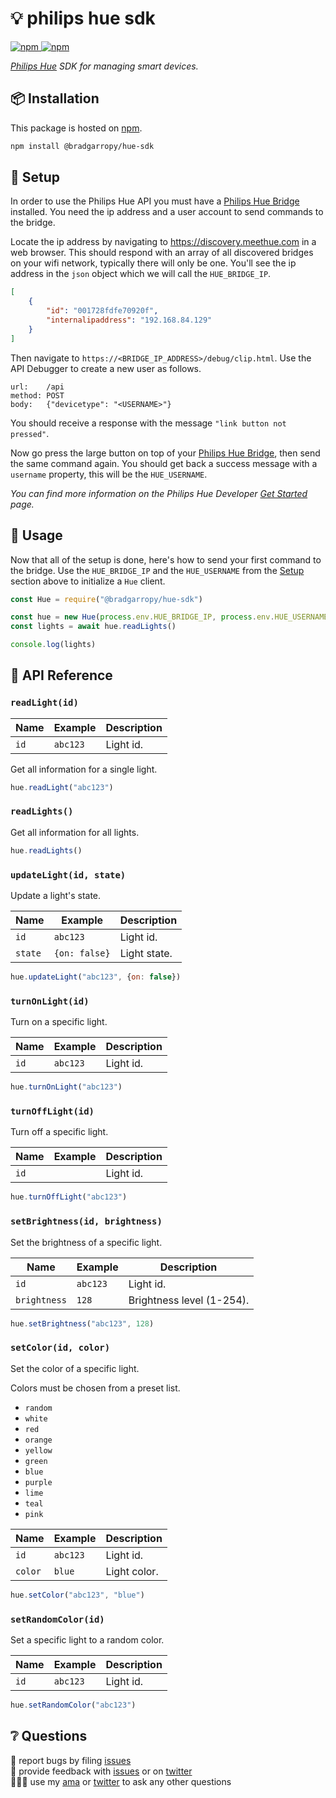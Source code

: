 # 💡 philips hue sdk

<a href="https://www.npmjs.com/package/@bradgarropy/hue-sdk">
    <img alt="npm" src="https://img.shields.io/npm/v/@bradgarropy/hue-sdk.svg?style=flat-square">
</a>

<a href="https://www.npmjs.com/package/@bradgarropy/hue-sdk">
    <img alt="npm" src="https://img.shields.io/npm/dt/@bradgarropy/hue-sdk?style=flat-square">
</a>

_[Philips Hue][hue] SDK for managing smart devices._

## 📦 Installation

This package is hosted on [npm][npm].

```bash
npm install @bradgarropy/hue-sdk
```

## 🚦 Setup

In order to use the Philips Hue API you must have a [Philips Hue Bridge][bridge] installed. You need the ip address and a user account to send commands to the bridge.

Locate the ip address by navigating to https://discovery.meethue.com in a web browser. This should respond with an array of all discovered bridges on your wifi network, typically there will only be one. You'll see the ip address in the `json` object which we will call the `HUE_BRIDGE_IP`.

```json
[
    {
        "id": "001728fdfe70920f",
        "internalipaddress": "192.168.84.129"
    }
]
```

Then navigate to `https://<BRIDGE_IP_ADDRESS>/debug/clip.html`. Use the API Debugger to create a new user as follows.

```
url:    /api
method: POST
body:   {"devicetype": "<USERNAME>"}
```

You should receive a response with the message `"link button not pressed"`.

Now go press the large button on top of your [Philips Hue Bridge][bridge], then send the same command again. You should get back a success message with a `username` property, this will be the `HUE_USERNAME`.

_You can find more information on the Philips Hue Developer [Get Started][get-started] page._

## 🥑 Usage

Now that all of the setup is done, here's how to send your first command to the bridge. Use the `HUE_BRIDGE_IP` and the `HUE_USERNAME` from the [Setup](#-setup) section above to initialize a `Hue` client.

```javascript
const Hue = require("@bradgarropy/hue-sdk")

const hue = new Hue(process.env.HUE_BRIDGE_IP, process.env.HUE_USERNAME)
const lights = await hue.readLights()

console.log(lights)
```

## 📖 API Reference

### `readLight(id)`

| Name | Example  | Description |
| ---- | -------- | ----------- |
| `id` | `abc123` | Light id.   |

Get all information for a single light.

```javascript
hue.readLight("abc123")
```

### `readLights()`

Get all information for all lights.

```javascript
hue.readLights()
```

### `updateLight(id, state)`

Update a light's state.

| Name    | Example       | Description  |
| ------- | ------------- | ------------ |
| `id`    | `abc123`      | Light id.    |
| `state` | `{on: false}` | Light state. |

```javascript
hue.updateLight("abc123", {on: false})
```

### `turnOnLight(id)`

Turn on a specific light.

| Name | Example  | Description |
| ---- | -------- | ----------- |
| `id` | `abc123` | Light id.   |

```javascript
hue.turnOnLight("abc123")
```

### `turnOffLight(id)`

Turn off a specific light.

| Name | Example | Description |
| ---- | ------- | ----------- |
| `id` |         | Light id.   |

```javascript
hue.turnOffLight("abc123")
```

### `setBrightness(id, brightness)`

Set the brightness of a specific light.

| Name         | Example  | Description               |
| ------------ | -------- | ------------------------- |
| `id`         | `abc123` | Light id.                 |
| `brightness` | `128`    | Brightness level (1-254). |

```javascript
hue.setBrightness("abc123", 128)
```

### `setColor(id, color)`

Set the color of a specific light.

Colors must be chosen from a preset list.

-   `random`
-   `white`
-   `red`
-   `orange`
-   `yellow`
-   `green`
-   `blue`
-   `purple`
-   `lime`
-   `teal`
-   `pink`

| Name    | Example  | Description  |
| ------- | -------- | ------------ |
| `id`    | `abc123` | Light id.    |
| `color` | `blue`   | Light color. |

```javascript
hue.setColor("abc123", "blue")
```

### `setRandomColor(id)`

Set a specific light to a random color.

| Name | Example  | Description |
| ---- | -------- | ----------- |
| `id` | `abc123` | Light id.   |

```javascript
hue.setRandomColor("abc123")
```

## ❔ Questions

🐛 report bugs by filing [issues][issues]  
📢 provide feedback with [issues][issues] or on [twitter][twitter]  
🙋🏼‍♂️ use my [ama][ama] or [twitter][twitter] to ask any other questions

[get-started]: https://developers.meethue.com/develop/get-started-2
[bridge]: https://www.philips-hue.com/en-us/p/hue-bridge/046677458478
[hue]: https://developers.meethue.com
[npm]: https://www.npmjs.com/package/@bradgarropy/hue-sdk
[issues]: https://github.com/bradgarropy/hue-sdk/issues
[twitter]: https://twitter.com/bradgarropy
[ama]: https://bradgarropy.com/ama
